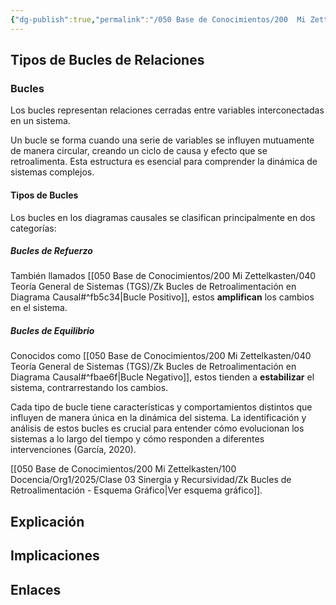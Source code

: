 ```yaml
---
{"dg-publish":true,"permalink":"/050 Base de Conocimientos/200  Mi Zettelkasten/100 Docencia/Org1/2025/Clase 03 Sinergia y Recursividad/Zk Tipos de Bucles de Relaciones/","tags":["diagramaCausal"]}
---
```


## Tipos de Bucles de Relaciones
### Bucles

Los bucles representan relaciones cerradas entre variables interconectadas en un sistema.

Un bucle se forma cuando una serie de variables se influyen mutuamente de manera circular, creando un ciclo de causa y efecto que se retroalimenta. Esta estructura es esencial para comprender la dinámica de sistemas complejos.

#### Tipos de Bucles

Los bucles en los diagramas causales se clasifican principalmente en dos categorías:

##### Bucles de Refuerzo
También llamados [[050 Base de Conocimientos/200  Mi Zettelkasten/040 Teoría General de Sistemas (TGS)/Zk Bucles de Retroalimentación en Diagrama Causal#^fb5c34\|Bucle Positivo]], estos **amplifican** los cambios en el sistema.

#####  Bucles de Equilibrio
Conocidos como [[050 Base de Conocimientos/200  Mi Zettelkasten/040 Teoría General de Sistemas (TGS)/Zk Bucles de Retroalimentación en Diagrama Causal#^fbae6f\|Bucle Negativo]], estos tienden a **estabilizar** el sistema, contrarrestando los cambios.

Cada tipo de bucle tiene características y comportamientos distintos que influyen de manera única en la dinámica del sistema. La identificación y análisis de estos bucles es crucial para entender cómo evolucionan los sistemas a lo largo del tiempo y cómo responden a diferentes intervenciones (García, 2020). 

[[050 Base de Conocimientos/200  Mi Zettelkasten/100 Docencia/Org1/2025/Clase 03 Sinergia y Recursividad/Zk Bucles de Retroalimentación - Esquema Gráfico\|Ver esquema gráfico]].
## Explicación

## Implicaciones

## Enlaces